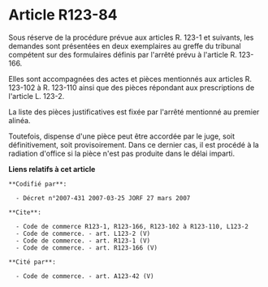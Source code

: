 # Article R123-84

Sous réserve de la procédure prévue aux articles R. 123-1 et suivants, les demandes sont présentées en deux exemplaires au
greffe du tribunal compétent sur des formulaires définis par l'arrêté prévu à l'article R. 123-166.

Elles sont accompagnées des actes et pièces mentionnés aux articles R. 123-102 à R. 123-110 ainsi que des pièces répondant
aux prescriptions de l'article L. 123-2.

La liste des pièces justificatives est fixée par l'arrêté mentionné au premier alinéa.

Toutefois, dispense d'une pièce peut être accordée par le juge, soit définitivement, soit provisoirement. Dans ce dernier
cas, il est procédé à la radiation d'office si la pièce n'est pas produite dans le délai imparti.

**Liens relatifs à cet article**

	**Codifié par**:

	  - Décret n°2007-431 2007-03-25 JORF 27 mars 2007

	**Cite**:

	  - Code de commerce R123-1, R123-166, R123-102 à R123-110, L123-2
	  - Code de commerce. - art. L123-2 (V)
	  - Code de commerce. - art. R123-1 (V)
	  - Code de commerce. - art. R123-166 (V)

	**Cité par**:

	  - Code de commerce. - art. A123-42 (V)
